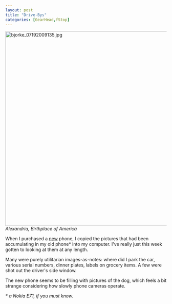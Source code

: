 ```yaml
---
layout: post
title: "Drive-Bys"
categories: [GearHead,fStop]
---
```

<img alt="bjorke_07192009135.jpg" src="http://www.botzilla.com/blog/archives/pix2010/bjorke_07192009135.jpg" width="807" height="605" border="0" /><br /><i>Alexandria, Birthplace of America</i>

When I purchased a <a href="http://www.flickr.com/photos/bjorke/sets/72157624441628666/show/">new</a> phone, I copied the pictures that had been accumulating in my old phone* into my computer. I've really just this week gotten to looking at them at any length.

Many were purely utilitarian images-as-notes: where did I park the car, various serial numbers, dinner plates, labels on grocery items. A few were shot out the driver's side window.

The new phone seems to be filling with pictures of the dog, which feels a bit strange considering how slowly phone cameras operate.

<!--more-->
 <i>* a Nokia E71, if you must know.</i>
